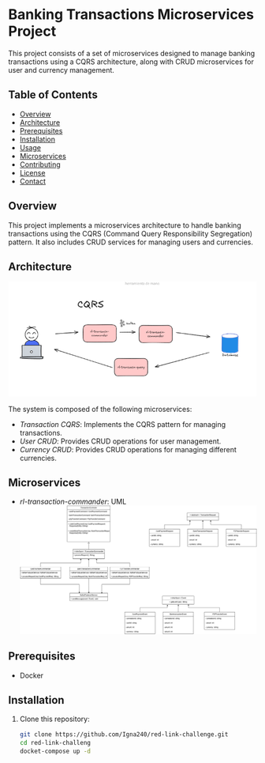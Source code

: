 # Banking Transactions Microservices Project

This project consists of a set of microservices designed to manage banking transactions using a CQRS architecture, along with CRUD microservices for user and currency management.

## Table of Contents

- [Overview](#overview)
- [Architecture](#architecture)
- [Prerequisites](#prerequisites)
- [Installation](#installation)
- [Usage](#usage)
- [Microservices](#microservices)
- [Contributing](#contributing)
- [License](#license)
- [Contact](#contact)

## Overview

This project implements a microservices architecture to handle banking transactions using the CQRS (Command Query Responsibility Segregation) pattern. It also includes CRUD services for managing users and currencies.

## Architecture

![Project Architecture](https://github.com/Igna240/red-link-challenge/blob/main/diagrams/software-architecture-cqrs.png?raw=true)

The system is composed of the following microservices:

- *Transaction CQRS*: Implements the CQRS pattern for managing transactions.
- *User CRUD*: Provides CRUD operations for user management.
- *Currency CRUD*: Provides CRUD operations for managing different currencies.

## Microservices

- *rl-transaction-commander*:
  UML
  ![Trial Commander UML](https://github.com/Igna240/red-link-challenge/blob/main/diagrams/uml_redlink.drawio.png?raw=true)
  

## Prerequisites

- Docker

## Installation

1. Clone this repository:

   ```bash
   git clone https://github.com/Igna240/red-link-challenge.git
   cd red-link-challeng
   docket-compose up -d
